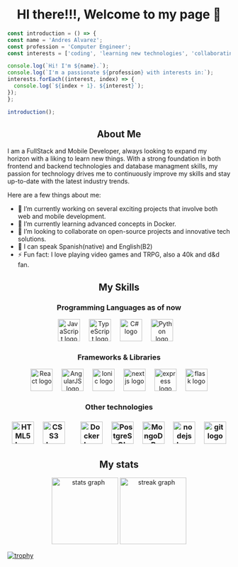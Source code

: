 <div >
  <h1 align="center">HI there!!!, Welcome to my page 👋 </h1>
  
  ```javascript
const introduction = () => {
  const name = 'Andres Alvarez';
  const profession = 'Computer Engineer';
  const interests = ['coding', 'learning new technologies', 'collaborating on projects'];

  console.log(`Hi! I'm ${name}.`);
  console.log(`I'm a passionate ${profession} with interests in:`);
  interests.forEach((interest, index) => {
    console.log(`${index + 1}. ${interest}`);
  });
};

introduction();
```
</div>

<section>
  <h1 align="center">About Me</h1>
  <div>
    <p>I am a FullStack and Mobile Developer, always looking to expand my horizon with a liking to learn new things. With a strong foundation in both frontend and backend technologies and database managment skills, my passion for technology drives me to continuously improve my skills and stay up-to-date with the latest industry trends.</p>
    <p>Here are a few things about me:</p>
    <ul>
      <li>🔭 I’m currently working on several exciting projects that involve both web and mobile development.</li>
      <li>🌱 I’m currently learning advanced concepts in Docker.</li>
      <li>👯 I’m looking to collaborate on open-source projects and innovative tech solutions.</li>
      <li>💬 I can speak Spanish(native) and English(B2) </li>
      <li>⚡ Fun fact: I love playing video games and TRPG, also a 40k and d&d fan.</li>
    </ul>
  </div>
</section>

<section>
<div>
  <h2 align="center">My Skills</h2>
    <div>
      <h3 align="center">Programming Languages as of now</h3>
      <div align="center">
      <img src="https://cdn.jsdelivr.net/gh/devicons/devicon/icons/javascript/javascript-plain.svg" height="50" alt="JavaScript logo" />
      <img width="12" />
      <img src="https://cdn.jsdelivr.net/gh/devicons/devicon/icons/typescript/typescript-plain.svg" height="50" alt="TypeScript logo" />
      <img width="12" />
      <img src="https://cdn.jsdelivr.net/gh/devicons/devicon/icons/csharp/csharp-plain.svg" height="50" alt="C# logo" />
      <img width="12" />
      <img src="https://cdn.jsdelivr.net/gh/devicons/devicon/icons/python/python-original-wordmark.svg" height="50" alt="Python logo" />
      <img width="12" />
      </div>
      <h3 align="center">Frameworks & Libraries</h3>
      <div align="center">
      <img src="https://cdn.jsdelivr.net/gh/devicons/devicon/icons/react/react-original-wordmark.svg" height="50" alt="React logo" />
      <img width="12" />
      <img src="https://cdn.jsdelivr.net/gh/devicons/devicon/icons/angularjs/angularjs-original.svg" height="50" alt="AngularJS logo" />
      <img width="12" />
      <img src="https://cdn.jsdelivr.net/gh/devicons/devicon/icons/ionic/ionic-original-wordmark.svg" height="50" alt="Ionic logo" />
      <img width="12" />
      <img src="https://cdn.jsdelivr.net/gh/devicons/devicon/icons/nextjs/nextjs-original.svg" height="50" alt="nextjs logo"  />
      <img width="12" />
      <img src="https://cdn.jsdelivr.net/gh/devicons/devicon/icons/express/express-original.svg" height="50" alt="express logo"  />
      <img width="12" />
      <img src="https://cdn.jsdelivr.net/gh/devicons/devicon/icons/flask/flask-original.svg" height="50" alt="flask logo"  />
      <h3 align="center">Other technologies<h3>
      <div align="center">
      <img src="https://cdn.jsdelivr.net/gh/devicons/devicon/icons/html5/html5-plain-wordmark.svg" height="50" alt="HTML5 logo" />
      <img width="12" />
      <img src="https://cdn.jsdelivr.net/gh/devicons/devicon/icons/css3/css3-plain-wordmark.svg" height="50" alt="CSS3 logo" />
      <img width="12" />
      <img width="12" />
      <img src="https://cdn.jsdelivr.net/gh/devicons/devicon/icons/docker/docker-plain-wordmark.svg" height="50" alt="Docker logo" />
      <img width="12" />
      <img src="https://cdn.jsdelivr.net/gh/devicons/devicon/icons/postgresql/postgresql-original-wordmark.svg" height="50" alt="PostgreSQL logo" />
      <img width="12" />
      <img src="https://cdn.jsdelivr.net/gh/devicons/devicon/icons/mongodb/mongodb-original-wordmark.svg" height="50" alt="MongoDB logo" />
      <img width="12" />
      <img src="https://cdn.jsdelivr.net/gh/devicons/devicon/icons/nodejs/nodejs-original.svg" height="50" alt="nodejs logo"  />
      <img width="12" />
      <img src="https://cdn.jsdelivr.net/gh/devicons/devicon/icons/git/git-original.svg" height="50" alt="git logo"  />
      </div> 
  </div>
</section>

<section>
  <h1 align="center">My stats</h1>
  <div align="center">
  <img src="https://github-readme-stats.vercel.app/api?username=radsylph&hide_title=false&hide_rank=false&show_icons=true&include_all_commits=true&count_private=true&disable_animations=false&theme=react&locale=en&hide_border=false" height="150" alt="stats graph"  />
  <img src="https://streak-stats.demolab.com?user=radsylph&locale=en&mode=daily&theme=react&hide_border=false&border_radius=5" height="150" alt="streak graph" />
</div>
</section>

[![trophy](https://github-profile-trophy.vercel.app/?username=radsylph&theme=discord)](https://github.com/ryo-ma/github-profile-trophy)



